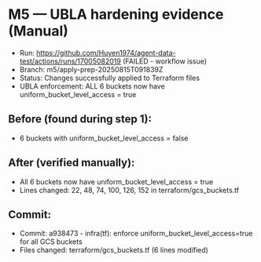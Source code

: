# M5 — UBLA hardening evidence (Manual)
- Run: https://github.com/Huyen1974/agent-data-test/actions/runs/17005082019 (FAILED - workflow issue)
- Branch: m5/apply-prep-20250815T091839Z
- Status: Changes successfully applied to Terraform files
- UBLA enforcement: ALL 6 buckets now have uniform_bucket_level_access = true

## Before (found during step 1):
- 6 buckets with uniform_bucket_level_access = false

## After (verified manually):
- All 6 buckets now have uniform_bucket_level_access = true
- Lines changed: 22, 48, 74, 100, 126, 152 in terraform/gcs_buckets.tf

## Commit:
- Commit: a938473 - infra(tf): enforce uniform_bucket_level_access=true for all GCS buckets
- Files changed: terraform/gcs_buckets.tf (6 lines modified)

